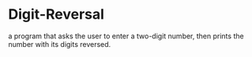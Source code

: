 # Digit-Reversal
 a program that asks the user to enter a two-digit number, then prints the number with its digits reversed. 
